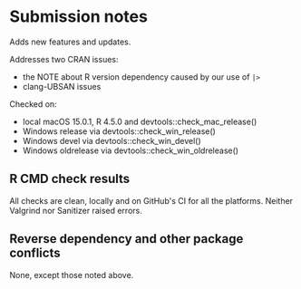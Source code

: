 # Submission notes

Adds new features and updates.

Addresses two CRAN issues:
* the NOTE about R version dependency caused by our use of `|>`
* clang-UBSAN issues

Checked on: 
* local macOS 15.0.1, R 4.5.0 and devtools::check_mac_release()
* Windows release via devtools::check_win_release()
* Windows devel via devtools::check_win_devel()
* Windows oldrelease via devtools::check_win_oldrelease()

## R CMD check results

All checks are clean, locally and on GitHub's CI for all the platforms. Neither Valgrind nor Sanitizer raised errors. 

## Reverse dependency and other package conflicts

None, except those noted above.
